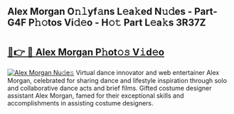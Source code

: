 ## Alex Morgan O𝚗𝚕yf𝚊ns L𝚎a𝚔ed N𝚞𝚍es - Part-G4F P𝚑𝚘tos Vi𝚍𝚎o - H𝚘𝚝 Part L𝚎a𝚔s 3R37Z

# <h2><a href="http://kfell75.oniu.top/?m=Alex+Morgan">🔗👉 🔴 Alex Morgan P𝚑ot𝚘𝚜 V𝚒d𝚎o</a></h2>

[![Alex Morgan Nu𝚍e𝚜](https://i.imgur.com/0qMVB7G.gif)](http://kfell75.oniu.top/?m=Alex+Morgan)
Virtual dance innovator and web entertainer Alex Morgan, celebrated for sharing dance and lifestyle inspiration through solo and collaborative dance acts and brief films. Gifted costume designer assistant Alex Morgan, famed for their exceptional skills and accomplishments in assisting costume designers.  
